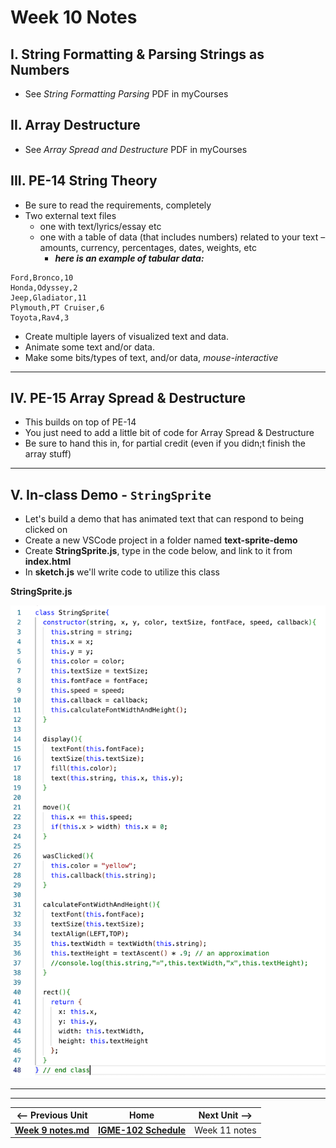 # Week 10 Notes

## I. String Formatting & Parsing Strings as Numbers
- See *String Formatting Parsing* PDF in myCourses


## II. Array Destructure
- See *Array Spread and Destructure* PDF in myCourses



## III. PE-14 String Theory
- Be sure to read the requirements, completely
- Two external text files
  - one with text/lyrics/essay etc
  - one with a table of data (that includes numbers) related to your text – amounts, currency, percentages, dates, weights, etc
    - ***here is an example of tabular data:***

```
Ford,Bronco,10
Honda,Odyssey,2
Jeep,Gladiator,11
Plymouth,PT Cruiser,6
Toyota,Rav4,3
```

- Create multiple layers of visualized text and data.
- Animate some text and/or data.
- Make some bits/types of text, and/or data, *mouse-interactive*

<hr>

## IV. PE-15 Array Spread & Destructure
- This builds on top of PE-14 
- You just need to add a little bit of code for Array Spread & Destructure
- Be sure to hand this in, for partial credit (even if you didn;t finish the array stuff)

<hr>

## V. In-class Demo - `StringSprite`

- Let's build a demo that has animated text that can respond to being clicked on
- Create a new VSCode project in a folder named **text-sprite-demo**
- Create **StringSprite.js**, type in the code below, and link to it from **index.html**
- In **sketch.js** we'll write code to utilize this class

**StringSprite.js**

![screenshot](./_images/stringsprite.png)


<hr><hr>

| <-- Previous Unit | Home | Next Unit -->
| --- | --- | --- 
| [**Week 9 notes.md**](09.md)     |  [**IGME-102 Schedule**](../schedule.md) | Week 11 notes
